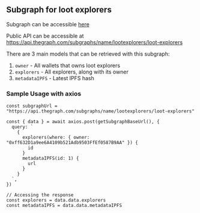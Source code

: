 ## Subgraph for loot explorers

Subgraph can be accessible [here](https://thegraph.com/hosted-service/subgraph/lootexplorers/loot-explorers)

Public API can be accessible at https://api.thegraph.com/subgraphs/name/lootexplorers/loot-explorers

There are 3 main models that can be retrieved with this subgraph:

1. `owner` - All wallets that owns loot explorers
2. `explorers` - All explorers, along with its owner
3. `metadataIPFS` - Latest IPFS hash

### Sample Usage with axios

```
const subgraphUrl = "https://api.thegraph.com/subgraphs/name/lootexplorers/loot-explorers"

const { data } = await axios.post(getSubgraphBaseUrl(), {
  query: `
    {
      explorers(where: { owner: "0xff632D1a9ee6A4109b521Adb9503FfEf0587B9AA" }) {
        id
      }
      metadataIPFS(id: 1) {
        url
      }
    }
  `,
})

// Accessing the response
const explorers = data.data.explorers
const metadataIPFS = data.data.metadataIPFS
```